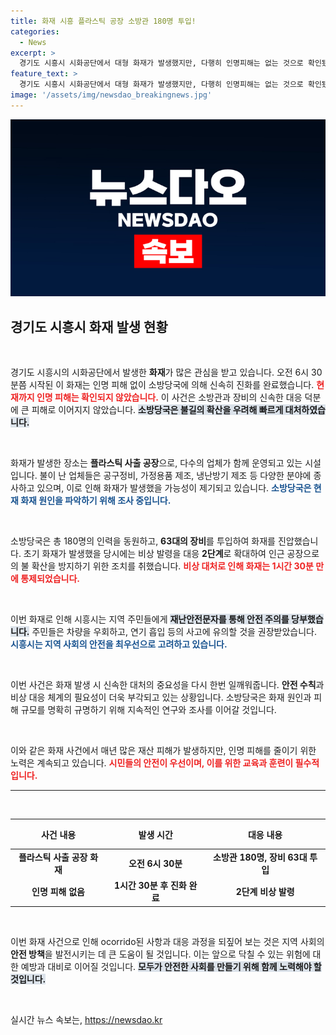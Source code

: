 ```yaml
---
title: 화재 시흥 플라스틱 공장 소방관 180명 투입!
categories:
  - News
excerpt: >
  경기도 시흥시 시화공단에서 대형 화재가 발생했지만, 다행히 인명피해는 없는 것으로 확인됐다. 소방관 180명이 63대 장비와 함께 출동해 1시간30분 만에 불길을 잡았다. 화재의 원인 및 피해 규모는 아직 조사 중이다.
feature_text: >
  경기도 시흥시 시화공단에서 대형 화재가 발생했지만, 다행히 인명피해는 없는 것으로 확인됐다. 소방관 180명이 63대 장비와 함께 출동해 1시간30분 만에 불길을 잡았다. 화재의 원인 및 피해 규모는 아직 조사 중이다.
image: '/assets/img/newsdao_breakingnews.jpg'
---
```


<p><img src="/assets/img/newsdao_breakingnews.jpg" alt="koreaapp 속보" /></p>

<h2 data-ke-size="size26">경기도 시흥시 화재 발생 현황</h2>

<p data-ke-size="size16">&nbsp;</p>

<p>경기도 시흥시의 시화공단에서 발생한 <b>화재</b>가 많은 관심을 받고 있습니다. 오전 6시 30분쯤 시작된 이 화재는 인명 피해 없이 소방당국에 의해 신속히 진화를 완료했습니다. <b><span style="color: #ee2323;">현재까지 인명 피해는 확인되지 않았습니다.</span></b> 이 사건은 소방관과 장비의 신속한 대응 덕분에 큰 피해로 이어지지 않았습니다. <b><span style="background-color: #21538527;">소방당국은 불길의 확산을 우려해 빠르게 대처하였습니다.</span></b></p>

<p data-ke-size="size16">&nbsp;</p>

<p>화재가 발생한 장소는 <b>플라스틱 사출 공장</b>으로, 다수의 업체가 함께 운영되고 있는 시설입니다. 불이 난 업체들은 공구정비, 가정용품 제조, 냉난방기 제조 등 다양한 분야에 종사하고 있으며, 이로 인해 화재가 발생했을 가능성이 제기되고 있습니다. <b><span style="color: #1a5490;">소방당국은 현재 화재 원인을 파악하기 위해 조사 중입니다.</span></b> </p>

<p data-ke-size="size16">&nbsp;</p>

<p>소방당국은 총 180명의 인력을 동원하고, <b>63대의 장비</b>를 투입하여 화재를 진압했습니다. 초기 화재가 발생했을 당시에는 비상 발령을 대응 <b>2단계</b>로 확대하여 인근 공장으로의 불 확산을 방지하기 위한 조치를 취했습니다. <b><span style="color: #ee2323;">비상 대처로 인해 화재는 1시간 30분 만에 통제되었습니다.</span></b></p>

<p data-ke-size="size16">&nbsp;</p>

<p>이번 화재로 인해 시흥시는 지역 주민들에게 <b><span style="background-color: #21538527;">재난안전문자를 통해 안전 주의를 당부했습니다.</span></b> 주민들은 차량을 우회하고, 연기 흡입 등의 사고에 유의할 것을 권장받았습니다. <b><span style="color: #1a5490;">시흥시는 지역 사회의 안전을 최우선으로 고려하고 있습니다.</span></b>  </p>

<p data-ke-size="size16">&nbsp;</p>

<p>이번 사건은 화재 발생 시 신속한 대처의 중요성을 다시 한번 일깨워줍니다. <b>안전 수칙</b>과 비상 대응 체계의 필요성이 더욱 부각되고 있는 상황입니다. 소방당국은 화재 원인과 피해 규모를 명확히 규명하기 위해 지속적인 연구와 조사를 이어갈 것입니다. </p>

<p data-ke-size="size16">&nbsp;</p>

<p>이와 같은 화재 사건에서 매년 많은 재산 피해가 발생하지만, 인명 피해를 줄이기 위한 노력은 계속되고 있습니다. <b><span style="color: #ee2323;">시민들의 안전이 우선이며, 이를 위한 교육과 훈련이 필수적입니다.</span></b> </p>

<hr>

<p data-ke-size="size16">&nbsp;</p>

<table style="width: 100%; border-collapse: collapse;">
  <thead>
    <tr>
      <th style="text-align: center; height: 40px;"><b>사건 내용</b></th>
      <th style="text-align: center; height: 40px;"><b>발생 시간</b></th>
      <th style="text-align: center; height: 40px;"><b>대응 내용</b></th>
    </tr>
  </thead>
  <tbody>
    <tr>
      <td style="text-align: center; height: 30px;"><b>플라스틱 사출 공장 화재</b></td>
      <td style="text-align: center; height: 30px;"><b>오전 6시 30분</b></td>
      <td style="text-align: center; height: 30px;"><b>소방관 180명, 장비 63대 투입</b></td>
    </tr>
    <tr>
      <td style="text-align: center; height: 30px;"><b>인명 피해 없음</b></td>
      <td style="text-align: center; height: 30px;"><b>1시간 30분 후 진화 완료</b></td>
      <td style="text-align: center; height: 30px;"><b>2단계 비상 발령</b></td>
    </tr>
  </tbody>
</table>

<p data-ke-size="size16">&nbsp;</p>

<p>이번 화재 사건으로 인해 ocorrido된 사항과 대응 과정을 되짚어 보는 것은 지역 사회의 <b>안전 방책</b>을 발전시키는 데 큰 도움이 될 것입니다. 이는 앞으로 닥칠 수 있는 위험에 대한 예방과 대비로 이어질 것입니다. <b><span style="background-color: #21538527;">모두가 안전한 사회를 만들기 위해 함께 노력해야 할 것입니다.</span></b></p>

<p data-ke-size="size16">&nbsp;</p>
실시간 뉴스 속보는, <a href="https://newsdao.kr" rel="dofollow">https://newsdao.kr</a>


